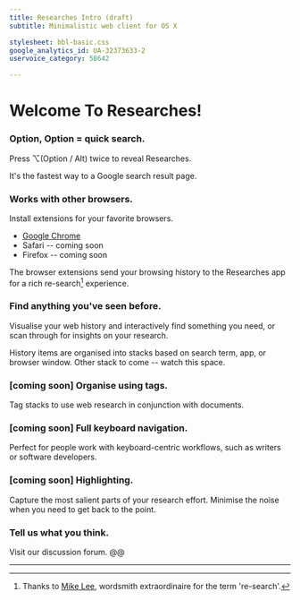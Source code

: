 ```yaml
---
title: Researches Intro (draft)
subtitle: Minimalistic web client for OS X

stylesheet: bbl-basic.css
google_analytics_id: UA-32373633-2
uservoice_category: 58642

---
```


# Welcome To Researches!

<!-- ## Page subtitle -->


### Option, Option = quick search.

Press ⌥(Option / Alt) twice to reveal Researches.

It's the fastest way to a Google search result page.


### Works with other browsers.

Install extensions for your favorite browsers.

- [Google Chrome](/researches/extensions/chrome)
- Safari -- coming soon
- Firefox -- coming soon

The browser extensions send your browsing history to the Researches app for a rich re-search[^1] experience.


### Find anything you've seen before.

Visualise your web history and interactively find something you need, or scan through for insights on your research.

History items are organised into stacks based on search term, app, or browser window. Other stack to come -- watch this space.


### [coming soon] Organise using tags.

Tag stacks to use web research in conjunction with documents.


### [coming soon] Full keyboard navigation.

Perfect for people work with keyboard-centric workflows, such as writers or software developers.


### [coming soon] Highlighting.

Capture the most salient parts of your research effort. Minimise the noise when you need to get back to the point.


### Tell us what you think.

Visit our discussion forum. @@

---
[^1]: Thanks to [Mike Lee](http://murmu.rs), wordsmith extraordinaire for the term 're-search'.

